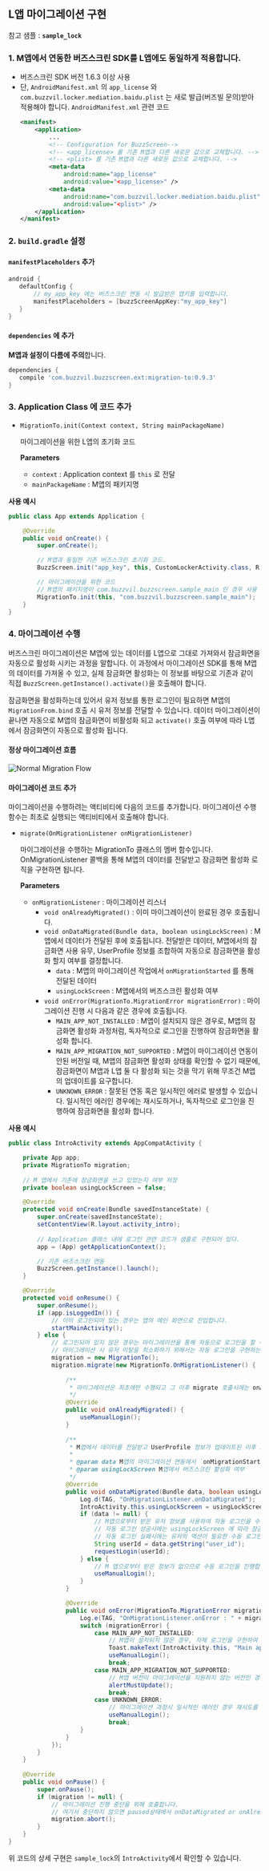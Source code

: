 ## L앱 마이그레이션 구현
참고 샘플 : **`sample_lock`**

### 1. M앱에서 연동한 버즈스크린 SDK를 L앱에도 동일하게 적용합니다.
- 버즈스크린 SDK 버전 1.6.3 이상 사용
- 단, `AndroidManifest.xml` 의 `app_license` 와 `com.buzzvil.locker.mediation.baidu.plist` 는 새로 발급(버즈빌 문의)받아 적용해야 합니다.
    `AndroidManifest.xml` 관련 코드
    ```xml
    <manifest>
        <application>
            ...
            <!-- Configuration for BuzzScreen-->
            <!-- <app_license> 를 기존 M앱과 다른 새로운 값으로 교체합니다. -->
            <!-- <plist> 를 기존 M앱과 다른 새로운 값으로 교체합니다. -->
            <meta-data
                android:name="app_license"
                android:value="<app_license>" />
            <meta-data
                android:name="com.buzzvil.locker.mediation.baidu.plist"
                android:value="<plist>" />
        </application>
    </manifest>
    ```

### 2. `build.gradle` 설정
       
#### `manifestPlaceholders` 추가

```groovy
android {
   defaultConfig {
       // my_app_key 에는 버즈스크린 연동 시 발급받은 앱키를 입력합니다.
       manifestPlaceholders = [buzzScreenAppKey:"my_app_key"]
   }
}
```

#### `dependencies` 에 추가
**M앱과 설정이 다름에 주의**합니다.

```groovy
dependencies {
   compile 'com.buzzvil.buzzscreen.ext:migration-to:0.9.3'
}
```

### 3. Application Class 에 코드 추가
- `MigrationTo.init(Context context, String mainPackageName)`

    마이그레이션을 위한 L앱의 초기화 코드

    **Parameters**
    - `context` : Application context 를 `this` 로 전달
    - `mainPackageName` : M앱의 패키지명


**사용 예시**

```java
public class App extends Application {

    @Override
    public void onCreate() {
        super.onCreate();

        // M앱과 동일한 기존 버즈스크린 초기화 코드.
        BuzzScreen.init("app_key", this, CustomLockerActivity.class, R.drawable.image_on_fail);

        // 마이그레이션을 위한 코드
        // M앱의 패키지명이 com.buzzvil.buzzscreen.sample_main 인 경우 사용 예시
        MigrationTo.init(this, "com.buzzvil.buzzscreen.sample_main");
    }
}

```

### 4. 마이그레이션 수행

버즈스크린 마이그레이션은 M앱에 있는 데이터를 L앱으로 그대로 가져와서 잠금화면을 자동으로 활성화 시키는 과정을 말합니다. 이 과정에서 마이그레이션 SDK를 통해 M앱의 데이터를 가져올 수 있고, 실제 잠금화면 활성화는 이 정보를 바탕으로 기존과 같이 직접 `BuzzScreen.getInstance().activate()`을 호출해야 합니다.

잠금화면을 활성화하는데 있어서 유저 정보를 통한 로그인이 필요하면 M앱의 `MigrationFrom.bind` 호출 시 유저 정보를 전달할 수 있습니다. 데이터 마이그레이션이 끝나면 자동으로 M앱의 잠금화면이 비활성화 되고 `activate()` 호출 여부에 따라 L앱에서 잠금화면이 자동으로 활성화 됩니다.

#### 정상 마이그레이션 흐름
![Normal Migration Flow](full_migration_flow.jpg)

#### 마이그레이션 코드 추가
마이그레이션을 수행하려는 액티비티에 다음의 코드를 추가합니다. 마이그레이션 수행 함수는 최초로 실행되는 액티비티에서 호출해야 합니다.

- `migrate(OnMigrationListener onMigrationListener)`

    마이그레이션을 수행하는 MigrationTo 클래스의 멤버 함수입니다. OnMigrationListener 콜백을 통해 M앱의 데이터를 전달받고 잠금화면 활성화 로직을 구현하면 됩니다.

    **Parameters**
    - `onMigrationListener` : 마이그레이션 리스너
        - `void onAlreadyMigrated()` : 이미 마이그레이션이 완료된 경우 호출됩니다.
        - `void onDataMigrated(Bundle data, boolean usingLockScreen)` : M앱에서 데이터가 전달된 후에 호출됩니다. 전달받은 데이터, M앱에서의 잠금화면 사용 유무, UserProfile 정보를 조합하여 자동으로 잠금화면을 활성화 할지 여부를 결정합니다.
            - `data` : M앱의 마이그레이션 작업에서 `onMigrationStarted` 를 통해 전달된 데이터
            - `usingLockScreen` : M앱에서의 버즈스크린 활성화 여부
        - `void onError(MigrationTo.MigrationError migrationError)` : 마이그레이션 진행 시 다음과 같은 경우에 호출됩니다.
            - `MAIN_APP_NOT_INSTALLED` : M앱이 설치되지 않은 경우로, M앱의 잠금화면 활성화 과정처럼, 독자적으로 로그인을 진행하여 잠금화면을 활성화 합니다.
            - `MAIN_APP_MIGRATION_NOT_SUPPORTED` : M앱이 마이그레이션 연동이 안된 버전일 때, M앱의 잠금화면 활성화 상태를 확인할 수 없기 때문에, 잠금화면이 M앱과 L앱 둘 다 활성화 되는 것을 막기 위해 무조건 M앱의 업데이트를 요구합니다.
            - `UNKNOWN_ERROR` : 잘못된 연동 혹은 일시적인 에러로 발생할 수 있습니다. 일시적인 에러인 경우에는 재시도하거나, 독자적으로 로그인을 진행하여 잠금화면을 활성화 합니다.
            
**사용 예시**
```java
public class IntroActivity extends AppCompatActivity {

    private App app;
    private MigrationTo migration;
    
    // M 앱에서 기존에 잠금화면을 쓰고 있었는지 여부 저장
    private boolean usingLockScreen = false;

    @Override
    protected void onCreate(Bundle savedInstanceState) {
        super.onCreate(savedInstanceState);
        setContentView(R.layout.activity_intro);
        
        // Application 클래스 내에 로그인 관련 코드가 샘플로 구현되어 있다.
        app = (App) getApplicationContext();

        // 기존 버즈스크린 연동
        BuzzScreen.getInstance().launch();
    }

    @Override
    protected void onResume() {
        super.onResume();
        if (app.isLoggedIn()) {
            // 이미 로그인되어 있는 경우는 앱의 메인 화면으로 진입합니다.
            startMainActivity();
        } else {
            // 로그인되어 있지 않은 경우는 마이그레이션을 통해 자동으로 로그인을 할 수도 있고, 수동으로 로그인을 요청할 수도 있습니다.
            // 마이그레이션 시 유저 이탈을 최소화하기 위해서는 자동 로그인을 구현하는 것이 좋습니다.
            migration = new MigrationTo();
            migration.migrate(new MigrationTo.OnMigrationListener() {
                
                /**
                 * 마이그레이션은 최초에만 수행되고 그 이후 migrate 호출시에는 onAlreadyMigrated()가 호출됩니다.
                 */
                @Override
                public void onAlreadyMigrated() {
                    useManualLogin();
                }
                
                /**
                 * M앱에서 데이터를 전달받고 UserProfile 정보가 업데이트된 이후 호출됩니다.
                 *
                 * @param data M앱의 마이그레이션 연동에서 `onMigrationStarted` 를 통해 전달된 데이터
                 * @param usingLockScreen M앱에서 버즈스크린 활성화 여부
                 */
                @Override
                public void onDataMigrated(Bundle data, boolean usingLockScreen) {
                    Log.d(TAG, "OnMigrationListener.onDataMigrated");
                    IntroActivity.this.usingLockScreen = usingLockScreen;
                    if (data != null) {
                        // M앱으로부터 받은 유저 정보를 사용하여 자동 로그인을 수행합니다.
                        // 자동 로그인 성공시에는 usingLockScreen 에 따라 잠금화면 활성화 여부를 선택합니다.
                        // 자동 로그인 실패시에는 유저의 액션이 필요한 수동 로그인을 진행합니다.
                        String userId = data.getString("user_id");
                        requestLogin(userId);
                    } else {
                        // M 앱으로부터 받은 정보가 없으므로 수동 로그인을 진행합니다.
                        useManualLogin();
                    }
                }

                @Override
                public void onError(MigrationTo.MigrationError migrationError) {
                    Log.e(TAG, "OnMigrationListener.onError : " + migrationError);
                    switch (migrationError) {
                        case MAIN_APP_NOT_INSTALLED:
                            // M앱이 설치되지 않은 경우, 자체 로그인을 구현하여 잠금화면을 사용할 수 있도록 구현합니다.
                            Toast.makeText(IntroActivity.this, "Main app is not installed.\nPlease install it or login.", Toast.LENGTH_LONG).show();
                            useManualLogin();
                            break;
                        case MAIN_APP_MIGRATION_NOT_SUPPORTED:
                            // M앱 버전이 마이그레이션을 지원하지 않는 버전인 경우 잠금화면이 중복으로 뜰 수 있으므로 L앱 사용을 막고 M앱의 업데이트를 요구합니다.
                            alertMustUpdate();
                            break;
                        case UNKNOWN_ERROR:
                            // 마이그레이션 과정시 일시적인 에러인 경우 재시도를 요구하거나 수동 로그인을 통해 진입가능합니다.
                            useManualLogin();
                            break;
                    }
                }
            });
        }
    }
    
    @Override
    public void onPause() {
        super.onPause();
        if (migration != null) {
            // 마이그레이션 진행 중단을 위해 호출합니다.
            // 여기서 중단하지 않으면 paused상태에서 onDataMigrated or onAlreadyMigrated 가 호출될 수 있습니다.
            migration.abort();    
        }
    }
}

```
위 코드의 상세 구현은 `sample_lock`의 `IntroActivity`에서 확인할 수 있습니다.      
        
